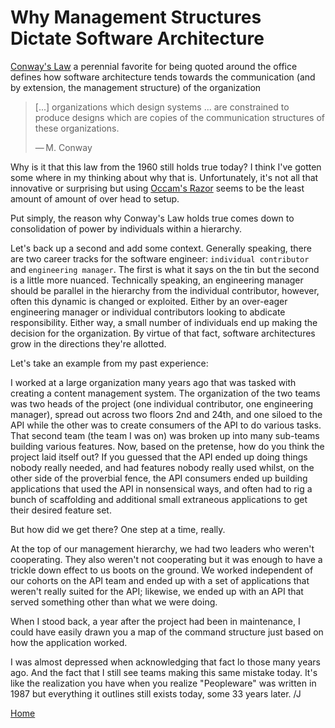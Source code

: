 # Why Management Structures Dictate Software Architecture

[Conway's Law](https://en.wikipedia.org/wiki/Conway%27s_law) a perennial favorite for being quoted around the office defines how software architecture tends towards the communication (and by extension, the management structure) of the organization

> [...] organizations which design systems ... are constrained to produce designs which are copies of the communication structures of these organizations.
>
> — M. Conway

Why is it that this law from the 1960 still holds true today? I think I've gotten some where in my thinking about why that is. Unfortunately, it's not all that innovative or surprising but using [Occam's Razor](https://en.wikipedia.org/wiki/Occam%27s_razor) seems to be the least amount of amount of over head to setup.

Put simply, the reason why Conway's Law holds true comes down to consolidation of power by individuals within a hierarchy.

Let's back up a second and add some context. Generally speaking, there are two career tracks for the software engineer: `individual contributor` and `engineering manager`. The first is what it says on the tin but the second is a little more nuanced. Technically speaking, an engineering manager should be parallel in the hierarchy from the individual contributor, however, often this dynamic is changed or exploited. Either by an over-eager engineering manager or individual contributors looking to abdicate responsibility. Either way, a small number of individuals end up making the decision for the organization. By virtue of that fact, software architectures grow in the directions they're allotted.

Let's take an example from my past experience:

I worked at a large organization many years ago that was tasked with creating a content management system. The organization of the two teams was two heads of the project (one individual contributor, one engineering manager), spread out across two floors 2nd and 24th, and one siloed to the API while the other was to create consumers of the API to do various tasks. That second team (the team I was on) was broken up into many sub-teams building various features. Now, based on the pretense, how do you think the project laid itself out? If you guessed that the API ended up doing things nobody really needed, and had features nobody really used whilst, on the other side of the proverbial fence, the API consumers ended up building applications that used the API in nonsensical ways, and often had to rig a bunch of scaffolding and additional small extraneous applications to get their desired feature set.

But how did we get there? One step at a time, really.

At the top of our management hierarchy, we had two leaders who weren't cooperating. They also weren't not cooperating but it was enough to have a trickle down effect to us boots on the ground. We worked independent of our cohorts on the API team and ended up with a set of applications that weren't really suited for the API; likewise, we ended up with an API that served something other than what we were doing.

When I stood back, a year after the project had been in maintenance, I could have easily drawn you a map of the command structure just based on how the application worked.

I was almost depressed when acknowledging that fact lo those many years ago. And the fact that I still see teams making this same mistake today. It's like the realization you have when you realize "Peopleware" was written in 1987 but everything it outlines still exists today, some 33 years later. /J

[Home](../index.md)
